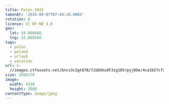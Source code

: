 ```yaml
---
title: Polen 2015
takenAt: '2015-09-07T07:44:10.000Z'
rotation: 0
license: CC BY-ND 3.0
geo:
  lat: 54.098666
  lng: 22.089166
tags:
  - polen
  - poland
  - urlaub
  - vacation
url: >-
  //images.ctfassets.net/bncv3c2gt878/7ibDUkuOF3zg185rpyj0Oe/4ca1b57cf2a71d44c24cd9f0006431ba/polen-2015_25931623646_o
size: 2666178
image:
  width: 4310
  height: 2868
contentType: image/jpeg
---
```


